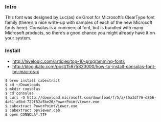 ### Intro

This font was designed by Luc(as) de Groot for Microsoft’s ClearType font family (there’s a nice write-up with samples of each of the new Microsoft fonts here). Consolas is a commercial font, but is bundled with many Microsoft products, so there’s a good chance you might already have it on your system.

### Install

* http://hivelogic.com/articles/top-10-programming-fonts
* http://blog.ikato.com/post/15675823000/how-to-install-consolas-font-on-mac-os-x

```shell
$ brew install cabextract
$ cd ~/Downloads
$ mkdir consolas
$ cd consolas
$ curl -O http://download.microsoft.com/download/f/5/a/f5a3df76-d856-4a61-a6bd-722f52a5be26/PowerPointViewer.exe
$ cabextract PowerPointViewer.exe
$ cabextract ppviewer.cab
$ open CONSOLA*.TTF
```
